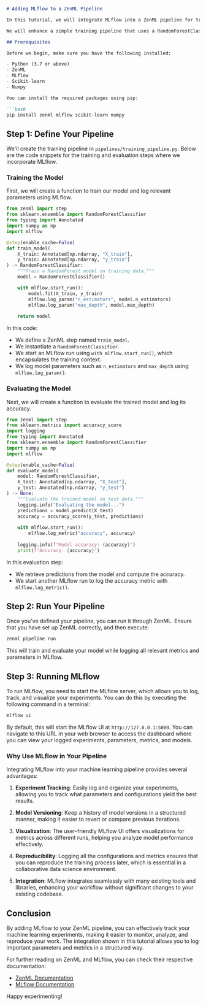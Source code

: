 ```markdown
# Adding MLflow to a ZenML Pipeline

In this tutorial, we will integrate MLflow into a ZenML pipeline for tracking machine learning experiments. MLflow is an open-source platform to manage the ML lifecycle, including experimentation, reproducibility, and deployment.

We will enhance a simple training pipeline that uses a RandomForestClassifier from Scikit-learn. You can find the detailed explanation of each part of the code in my previous article [here](https://jheiduk.com/posts/zenml_tutorial/). 

## Prerequisites

Before we begin, make sure you have the following installed:

- Python (3.7 or above)
- ZenML
- MLflow
- Scikit-learn
- Numpy

You can install the required packages using pip:

```bash
pip install zenml mlflow scikit-learn numpy
```

## Step 1: Define Your Pipeline

We'll create the training pipeline in `pipelines/training_pipeline.py`. Below are the code snippets for the training and evaluation steps where we incorporate MLflow.

### Training the Model

First, we will create a function to train our model and log relevant parameters using MLflow.

```python
from zenml import step
from sklearn.ensemble import RandomForestClassifier
from typing import Annotated
import numpy as np
import mlflow

@step(enable_cache=False)
def train_model(
    X_train: Annotated[np.ndarray, "X_train"],
    y_train: Annotated[np.ndarray, "y_train"]
) -> RandomForestClassifier:
    """Train a RandomForest model on training data."""
    model = RandomForestClassifier()

    with mlflow.start_run():
        model.fit(X_train, y_train)
        mlflow.log_param("n_estimators", model.n_estimators)
        mlflow.log_param("max_depth", model.max_depth)
    
    return model
```

In this code:

- We define a ZenML step named `train_model`.
- We instantiate a `RandomForestClassifier`.
- We start an MLflow run using `with mlflow.start_run()`, which encapsulates the training context.
- We log model parameters such as `n_estimators` and `max_depth` using `mlflow.log_param()`.

### Evaluating the Model

Next, we will create a function to evaluate the trained model and log its accuracy.

```python
from zenml import step
from sklearn.metrics import accuracy_score
import logging
from typing import Annotated
from sklearn.ensemble import RandomForestClassifier
import numpy as np
import mlflow

@step(enable_cache=False)
def evaluate_model(
    model: RandomForestClassifier,
    X_test: Annotated[np.ndarray, "X_test"],
    y_test: Annotated[np.ndarray, "y_test"]
) -> None:
    """Evaluate the trained model on test data."""
    logging.info("Evaluating the model...")
    predictions = model.predict(X_test)
    accuracy = accuracy_score(y_test, predictions)
    
    with mlflow.start_run():
        mlflow.log_metric("accuracy", accuracy)
    
    logging.info(f"Model accuracy: {accuracy}")
    print(f"Accuracy: {accuracy}")
```

In this evaluation step:

- We retrieve predictions from the model and compute the accuracy.
- We start another MLflow run to log the accuracy metric with `mlflow.log_metric()`.

## Step 2: Run Your Pipeline

Once you've defined your pipeline, you can run it through ZenML. Ensure that you have set up ZenML correctly, and then execute:

```bash
zenml pipeline run
```

This will train and evaluate your model while logging all relevant metrics and parameters in MLflow.

## Step 3: Running MLflow

To run MLflow, you need to start the MLflow server, which allows you to log, track, and visualize your experiments. You can do this by executing the following command in a terminal:

```bash
mlflow ui
```

By default, this will start the MLflow UI at `http://127.0.0.1:5000`. You can navigate to this URL in your web browser to access the dashboard where you can view your logged experiments, parameters, metrics, and models.

### Why Use MLflow in Your Pipeline

Integrating MLflow into your machine learning pipeline provides several advantages:

1. **Experiment Tracking**: Easily log and organize your experiments, allowing you to track what parameters and configurations yield the best results.
   
2. **Model Versioning**: Keep a history of model versions in a structured manner, making it easier to revert or compare previous iterations.

3. **Visualization**: The user-friendly MLflow UI offers visualizations for metrics across different runs, helping you analyze model performance effectively.

4. **Reproducibility**: Logging all the configurations and metrics ensures that you can reproduce the training process later, which is essential in a collaborative data science environment.

5. **Integration**: MLflow integrates seamlessly with many existing tools and libraries, enhancing your workflow without significant changes to your existing codebase.

## Conclusion

By adding MLflow to your ZenML pipeline, you can effectively track your machine learning experiments, making it easier to monitor, analyze, and reproduce your work. The integration shown in this tutorial allows you to log important parameters and metrics in a structured way.

For further reading on ZenML and MLflow, you can check their respective documentation:
- [ZenML Documentation](https://docs.zenml.io/)
- [MLflow Documentation](https://www.mlflow.org/docs/latest/index.html)

Happy experimenting!
```